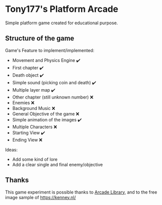 # Tony177's Platform Arcade
Simple platform game created for educational purpose.

## Structure of the game

Game's Feature to implement/implemented:
- Movement and Physics Engine :heavy_check_mark:
- First chapter :heavy_check_mark:
- Death object :heavy_check_mark:
- Simple sound (picking coin and death) :heavy_check_mark:
- Multiple layer map :heavy_check_mark:
- Other chapter (still unknown number) :x:
- Enemies :x:
- Background Music :x:
- General Objective of the game :x:
- Simple animation of the images :heavy_check_mark:
- Multiple Characters :x:
- Starting View :heavy_check_mark:
- Ending View :x:

Ideas:
- Add some kind of lore
- Add a clear single and final enemy/objective


## Thanks
This game experiment is possible thanks to [Arcade Library](https://github.com/pythonarcade/arcade), and to the free image sample of https://kenney.nl/
